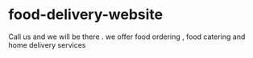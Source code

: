 # food-delivery-website
Call us and we will be there . we offer food ordering , food catering and home delivery services
